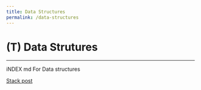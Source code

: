 ```yaml
---
title: Data Structures
permalink: /data-structures
---
```


# (T) Data Strutures

---
iNDEX md For Data structures

[Stack post](./stack/Stack_Python.md)